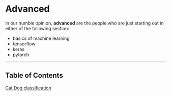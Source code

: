 # Advanced

In our humble opinion, **advanced** are the people who are just starting out in either of the following section:
- basics of machine learning
- tensorflow
- keras 
- pytorch

----

## Table of Contents

[Cat Dog classification](advanced/CAT-DOG.ipynb)